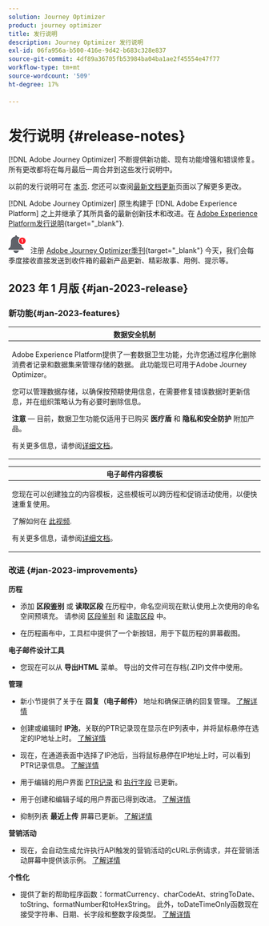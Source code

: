 ```yaml
---
solution: Journey Optimizer
product: journey optimizer
title: 发行说明
description: Journey Optimizer 发行说明
exl-id: 06fa956a-b500-416e-9d42-b683c328e837
source-git-commit: 4df89a36705fb53984ba04ba1ae2f45554e47f77
workflow-type: tm+mt
source-wordcount: '509'
ht-degree: 17%

---
```


# 发行说明 {#release-notes}

[!DNL Adobe Journey Optimizer] 不断提供新功能、现有功能增强和错误修复。 所有更改都将在每月最后一周合并到这些发行说明中。

以前的发行说明可在 [本页](release-notes-2022.md). 您还可以查阅[最新文档更新](documentation-updates.md)页面以了解更多更改。

[!DNL Adobe Journey Optimizer] 原生构建于 [!DNL Adobe Experience Platform] 之上并继承了其所具备的最新创新技术和改进。在 [Adobe Experience Platform发行说明](https://experienceleague.adobe.com/docs/experience-platform/release-notes/latest.html?lang=zh-Hans){target="_blank"}.

![新闻稿](../assets/do-not-localize/nl-icon.png) 注册 [Adobe Journey Optimizer季刊](https://www.adobe.com/subscription/Adobe_Journey_Optimizer_NL.html){target="_blank"} 今天，我们会每季度接收直接发送到收件箱的最新产品更新、精彩故事、用例、提示等。


## 2023 年 1 月版 {#jan-2023-release}

### 新功能{#jan-2023-features}


<table>
<thead>
<tr>
<th><strong>数据安全机制</strong><br/></th>
</tr>
</thead>
<tbody>
<tr>
<td>
<p>Adobe Experience Platform提供了一套数据卫生功能，允许您通过程序化删除消费者记录和数据集来管理存储的数据。 此功能现已可用于Adobe Journey Optimizer。 </p>
<p>您可以管理数据存储，以确保按预期使用信息，在需要修复错误数据时更新信息，并在组织策略认为有必要时删除信息。</p>
<p><strong>注意</strong>  — 目前，数据卫生功能仅适用于已购买 <strong>医疗盾</strong> 和 <strong>隐私和安全防护</strong> 附加产品。</p><p>有关更多信息，请参阅<a href="../privacy/data-hygiene.md">详细文档</a>。

</td>
</tr>
</tbody>
</table>

<table>
<thead>
<tr>
<th><strong>电子邮件内容模板</strong><br/></th>
</tr>
</thead>
<tbody>
<tr>
<td>
<p>您现在可以创建独立的内容模板，这些模板可以跨历程和促销活动使用，以便快速重复使用。</p> 
</p>
<!--img src="assets/do-not-localize/"/-->
<p>了解如何在 <a href="https://experienceleague.adobe.com/docs/journey-optimizer-learn/tutorials/email-channel/content-templates.html">此视频</a>.
<p>有关更多信息，请参阅<a href="../email/content-templates.md">详细文档</a>。
</p>
</td>
</tr>
</tbody>
</table>

### 改进 {#jan-2023-improvements}

**历程**

<!--
* The **Re-entrance wait period** field has been added to the journey properties. This field allows you to define the time to wait before allowing a profile to enter the journey again in unitary journeys (starting with an event or a segment qualification). This prevents journeys from being erroneously triggered multiple times for the same event. By default the field is set to 5 minutes. [Learn more](../building-journeys/journey-gs.md#entrance)

* Improvements have been made for **journey start and end dates**. If you have not specified a start date, it is now automatically added at publication time. For **Read segment** journeys, you can now add an end date. This allows profiles to exit automatically when the date is reached. [Learn more](../building-journeys/journey-gs.md#dates)
-->

* 添加 **区段鉴别** 或 **读取区段** 在历程中，命名空间现在默认使用上次使用的命名空间预填充。 请参阅 [区段鉴别](../building-journeys/segment-qualification-events.md#about-segment-qualification) 和 [读取区段](../building-journeys/read-segment.md#configuring-segment-trigger-activity) 中。

* 在历程画布中，工具栏中提供了一个新按钮，用于下载历程的屏幕截图。

**电子邮件设计工具**

* 您现在可以从 **导出HTML** 菜单。 导出的文件可在存档(.ZIP)文件中使用。

**管理**

* 新小节提供了关于在 **回复（电子邮件）** 地址和确保正确的回复管理。 [了解详情](../email/email-settings.md#reply-to-email)

* 创建或编辑时 **IP池**，关联的PTR记录现在显示在IP列表中，并将鼠标悬停在选定的IP地址上时。 [了解详情](../configuration/ip-pools.md#create-ip-pool)

* 现在，在通道表面中选择了IP池后，当将鼠标悬停在IP地址上时，可以看到PTR记录信息。 [了解详情](../email/email-settings.md#subdomains-and-ip-pools)

* 用于编辑的用户界面 [PTR记录](../configuration/ptr-records.md#edit-ptr-record) 和 [执行字段](../configuration/primary-email-addresses.md) 已更新。

* 用于创建和编辑子域的用户界面已得到改进。 [了解详情](../configuration/delegate-subdomain.md)

* 抑制列表 **最近上传** 屏幕已更新。 [了解详情](../configuration/manage-suppression-list.md#recent-uploads)

**营销活动**

* 现在，会自动生成允许执行API触发的营销活动的cURL示例请求，并在营销活动屏幕中提供该示例。 [了解详情](../campaigns/api-triggered-campaigns.md)

<!--
**Decision management**

* Additional parameters have been added in placements creation screen. They allow you to control whether an offer can be duplicated across multiple placements, and to specify if the offer's content and metadata should be included in the API response. [Learn more](../offers/offer-library/creating-placements.md)-->

<!--* It is now possible to reset the offer capping counter on a daily, weekly or monthly basis. [Learn more](../offers/offer-library/add-constraints.md#capping)-->

**个性化**

* 提供了新的帮助程序函数：formatCurrency、charCodeAt、stringToDate、toString、formatNumber和toHexString。 此外，toDateTimeOnly函数现在接受字符串、日期、长字段和整数字段类型。 [了解详情](../personalization/functions/functions.md)
